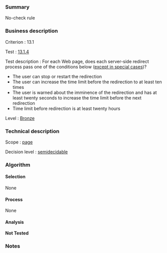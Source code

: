 ### Summary

No-check rule

### Business description

Criterion : 13.1

Test :
[13.1.4](http://www.accessiweb.org/index.php/accessiweb-22-english-version.html#test-13-1-4)

Test description : For each Web page, does each server-side redirect
process pass one of the conditions below ([except in special
cases](http://www.accessiweb.org/index.php/glossary-76.html#cpCrit13-1 "Special cases for criterion 13.1"))?

-   The user can stop or restart the redirection
-   The user can increase the time limit before the redirection to at
    least ten times
-   The user is warned about the imminence of the redirection and has at
    least twenty seconds to increase the time limit before the next
    redirection
-   Time limit before redirection is at least twenty hours

Level : [Bronze](/en/category/rules-design/accessiweb-11/level/bronze)

### Technical description

Scope : [page](/en/category/rules-design/accessiweb-11/scope/page)

Decision level :
[semidecidable](/en/category/rules-design/accessiweb-11/decision-level/semidecidable)

### Algorithm

#### Selection

None

#### Process

None

#### Analysis

**Not Tested**

### Notes


